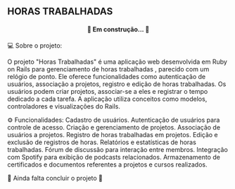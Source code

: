 ## HORAS TRABALHADAS
<h4 align="center"> 
	🚧 Em construção... 🚧
</h4>
 💻 Sobre o projeto:

O projeto "Horas Trabalhadas" é uma aplicação web desenvolvida em Ruby on Rails para gerenciamento de horas trabalhadas , parecido com um relógio de ponto. Ele oferece funcionalidades como autenticação de usuários, associação a projetos, registro e edição de horas trabalhadas. Os usuários podem criar projetos, associar-se a eles e registrar o tempo dedicado a cada tarefa. A aplicação utiliza conceitos como modelos, controladores e visualizações do Rails.

⚙️ Funcionalidades:
 Cadastro de usuários.
 Autenticação de usuários para controle de acesso.
 Criação e gerenciamento de projetos.
 Associação de usuários a projetos.
 Registro de horas trabalhadas em projetos.
 Edição e exclusão de registros de horas.
 Relatórios e estatísticas de horas trabalhadas.
 Fórum de discussão para interação entre membros.
 Integração com Spotify para exibição de podcasts relacionados.
 Armazenamento de certificados e documentos referentes a projetos e cursos realizados.

 
🚧 Ainda falta concluir o projeto 🚧





